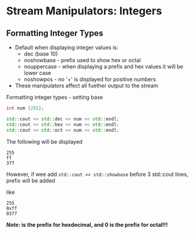 # Stream Manipulators: Integers

## Formatting Integer Types
* Default when displaying integer values is:
    - dec (base 10)
    - noshowbase - prefix used to show hex or octal
    - nouppercase - when displaying a prefix and hex values it will be lower case
    - noshowpos - no '+' is displayed for positive numbers
* These manipulators affect all fuether output to the stream

Formatting integer types - setting base

```cpp
int num {255};

std::cout << std::dec << num << std::endl;
std::cout << std::hex << num << std::endl;
std::cout << std::oct << num << std::endl;
```

The following will be displayed

```console
255
ff
377
```

However, if wee add `std::cout << std::showbase` before 3 std::cout lines, prefix will be added

like

```console
255
0xff
0377
```

***Note:* is the prefix for hexdecimal, and 0 is the prefix for octal!!!**